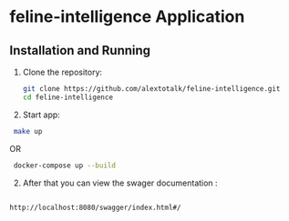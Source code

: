 # feline-intelligence Application

 
## Installation and Running

1. Clone the repository:
   ```sh
   git clone https://github.com/alextotalk/feline-intelligence.git
   cd feline-intelligence
   ```

2. Start app:
  ```sh
   make up
   ``` 
   OR
 
  ```sh
   docker-compose up --build
   ```
2. After that you can view the swager documentation :

```bash

http://localhost:8080/swagger/index.html#/
```

